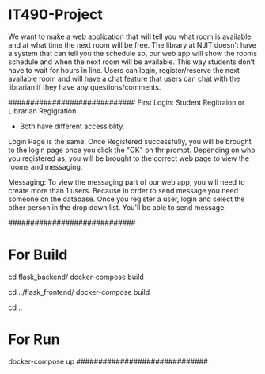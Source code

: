 # IT490-Project
We want to make a web application that will tell you what room 
is available and at what time the next room will be free. 
The library at NJIT doesn’t have a system that can tell you the
schedule so, our web app will show the rooms schedule and when the
 next room will be available. This way students don’t have to wait 
for hours in line. Users can login, register/reserve the next available
 room and will have a chat feature that users can chat with the librarian
 if they have any questions/comments.


#############################
First Login:
 Student Regitraion
 or
 Librarian Regigration
* Both have different accessiblity.

Login Page is the same. Once Registered successfully, you will be brought to the
login page once you click the "OK" on thr prompt. 
Depending on who you registered as, you will be brought to the correct web page to
view the rooms and messaging.


Messaging: 
  To view the messaging part of our web app, you will need to create more than 1 users.
  Because in order to send message you need someone on the database.
  Once you register a user, login and select the other person in the drop down list.
  You'll be able to send message. 


#############################
# For Build

cd flask_backend/
docker-compose build

cd ../flask_frontend/
docker-compose build

cd ..

# For Run

docker-compose up
##############################
